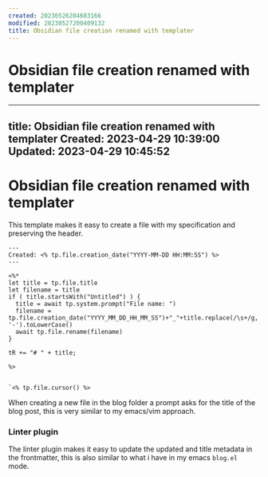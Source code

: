 ```yaml
---
created: 20230526204603166
modified: 20230527200409132
title: Obsidian file creation renamed with templater
---
```


# Obsidian file creation renamed with templater

---
title: Obsidian file creation renamed with templater
Created: 2023-04-29 10:39:00
Updated: 2023-04-29 10:45:52
---

# Obsidian file creation renamed with templater

This template makes it easy to create a file with my specification and preserving the header.

```
---
Created: <% tp.file.creation_date("YYYY-MM-DD HH:MM:SS") %>
---

<%*
let title = tp.file.title
let filename = title
if ( title.startsWith("Untitled") ) {
  title = await tp.system.prompt("File name: ")
  filename = tp.file.creation_date("YYYY_MM_DD_HH_MM_SS")+"_"+title.replace(/\s+/g, '-').toLowerCase()
  await tp.file.rename(filename)
} 

tR += "# " + title;

%>


`<% tp.file.cursor() %>
```

When creating a new file in the blog folder a prompt asks for the title of the blog post, this is very similar to my emacs/vim approach.

### Linter plugin
The linter plugin makes it easy to update the updated and title metadata in the frontmatter, this is also similar to what i have in my emacs `blog.el` mode.


